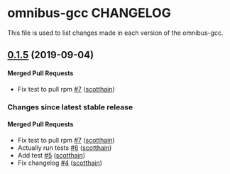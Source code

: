 omnibus-gcc CHANGELOG
==========================
This file is used to list changes made in each version of the omnibus-gcc.

<!-- latest_release 0.1.5 -->
## [0.1.5](https://github.com/chef/omnibus-gcc/tree/0.1.5) (2019-09-04)

#### Merged Pull Requests
- Fix test to pull rpm [#7](https://github.com/chef/omnibus-gcc/pull/7) ([scotthain](https://github.com/scotthain))
<!-- latest_release -->

<!-- release_rollup -->
### Changes since latest stable release

#### Merged Pull Requests
- Fix test to pull rpm [#7](https://github.com/chef/omnibus-gcc/pull/7) ([scotthain](https://github.com/scotthain)) <!-- 0.1.5 -->
- Actually run tests [#6](https://github.com/chef/omnibus-gcc/pull/6) ([scotthain](https://github.com/scotthain)) <!-- 0.1.4 -->
- Add test [#5](https://github.com/chef/omnibus-gcc/pull/5) ([scotthain](https://github.com/scotthain)) <!-- 0.1.3 -->
- Fix changelog [#4](https://github.com/chef/omnibus-gcc/pull/4) ([scotthain](https://github.com/scotthain)) <!-- 0.1.2 -->
<!-- release_rollup -->

<!-- latest_stable_release -->
<!-- latest_stable_release -->